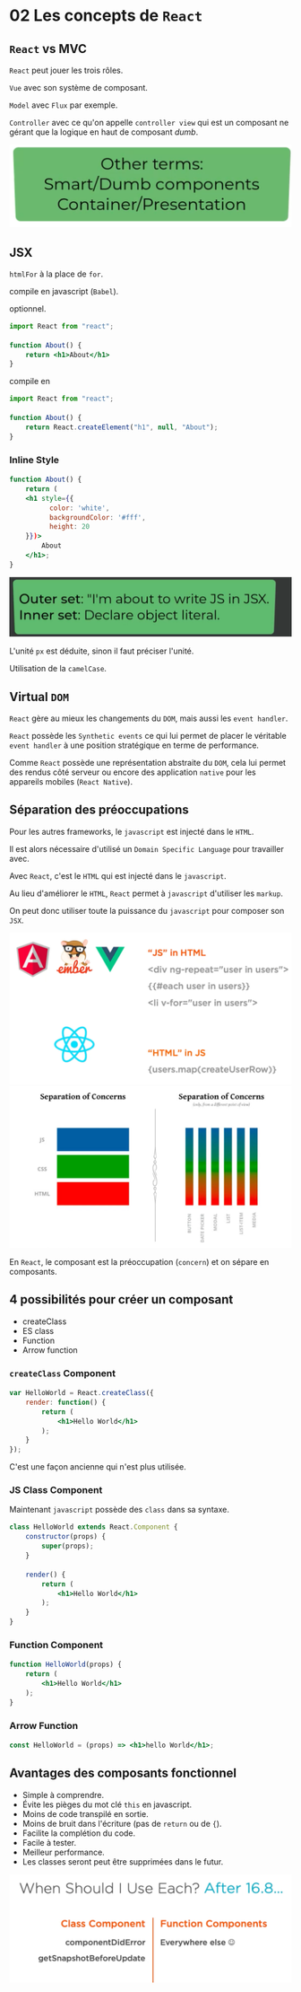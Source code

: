 # 02 Les concepts de `React`

## `React` vs MVC

`React` peut jouer les trois rôles.

`Vue` avec son système de composant.

`Model` avec `Flux` par exemple.

`Controller` avec ce qu'on appelle `controller view` qui est un composant ne gérant que la logique en haut de composant *dumb*.

<img src="assets/Screenshot 2020-09-11 at 16.00.19.png" alt="Screenshot 2020-09-11 at 16.00.19" style="zoom:50%;" />

## JSX

`htmlFor` à la place de `for`.

compile en javascript (`Babel`).

optionnel.

```jsx
import React from "react";

function About() {
    return <h1>About</h1>
}
```

compile en 

```js
import React from "react";

function About() {
    return React.createElement("h1", null, "About");
}
```

### Inline Style

```jsx
function About() {
    return (
    <h1 style={{
          color: 'white',
          backgroundColor: '#fff',
          height: 20
    }})>
        About
    </h1>;
}
```

<img src="assets/Screenshot 2020-09-11 at 16.12.50.png" alt="Screenshot 2020-09-11 at 16.12.50" style="zoom:50%;" />

L'unité `px` est déduite, sinon il faut préciser l'unité.

Utilisation de la `camelCase`.



## Virtual `DOM`

`React` gère au mieux les changements du `DOM`, mais aussi les `event handler`.

`React` possède les `Synthetic events` ce qui lui permet de placer le véritable `event handler` à une position stratégique en terme de performance.

Comme `React` possède une représentation abstraite du `DOM`, cela lui permet des rendus côté serveur ou encore des application `native` pour les appareils mobiles (`React Native`).





## Séparation des préoccupations

Pour les autres frameworks, le `javascript` est injecté dans le `HTML`.

Il est alors nécessaire d'utilisé un `Domain Specific Language` pour travailler avec.

Avec `React`, c'est le `HTML` qui est injecté dans le `javascript`.

Au lieu d'améliorer le `HTML`, `React` permet à `javascript` d'utiliser les `markup`.

On peut donc utiliser toute la puissance du `javascript` pour composer son `JSX`.

<img src="assets/Screenshot 2020-09-11 at 16.33.23.png" alt="Screenshot 2020-09-11 at 16.33.23" style="zoom:50%;" />

<img src="assets/Screenshot 2020-09-11 at 16.35.35.png" alt="Screenshot 2020-09-11 at 16.35.35" style="zoom:50%;" />

En `React`, le composant est la préoccupation (`concern`) et on sépare en composants.



## 4 possibilités pour créer un composant

- createClass
- ES class
- Function
- Arrow function



### `createClass` Component

```jsx
var HelloWorld = React.createClass({
    render: function() {
        return (
        	<h1>Hello World</h1>
        );
    }
});
```

C'est une façon ancienne qui n'est plus utilisée.



### JS Class Component

Maintenant `javascript` possède des `class` dans sa syntaxe.

```jsx
class HelloWorld extends React.Component {
    constructor(props) {
        super(props);
    }
    
    render() {
        return (
        	<h1>Hello World</h1>
        );
    }
}
```



### Function Component

```jsx
function HelloWorld(props) {
    return (
    	<h1>Hello World</h1>
    );
}
```



### Arrow Function

```jsx
const HelloWorld = (props) => <h1>hello World</h1>;
```



## Avantages des composants fonctionnel

- Simple à comprendre.
- Évite les pièges du mot clé `this` en javascript.
- Moins de code transpilé en sortie.
- Moins de bruit dans l'écriture (pas de `return` ou de `{`).
- Facilite la complétion du code.
- Facile à tester.
- Meilleur performance.
- Les classes seront peut être supprimées dans le futur.

<img src="assets/Screenshot 2020-09-13 at 16.36.52.png" alt="Screenshot 2020-09-13 at 16.36.52" style="zoom:67%;" />

